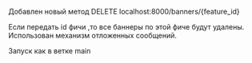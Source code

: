 Добавлен новый метод DELETE localhost:8000/banners/{feature_id}

Если передать id фичи ,то все баннеры по этой фиче будут удалены. Использован механизм отложенных сообщений.

Запуск как в ветке main
